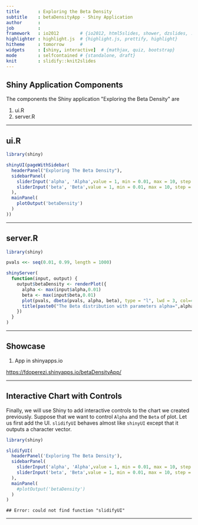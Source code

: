 ```yaml
---
title       : Exploring the Beta Density
subtitle    : betaDensityApp - Shiny Application
author      : 
job         : 
framework   : io2012        # {io2012, html5slides, shower, dzslides, ...}
highlighter : highlight.js  # {highlight.js, prettify, highlight}
hitheme     : tomorrow      # 
widgets     : [shiny, interactive]  # {mathjax, quiz, bootstrap}
mode        : selfcontained # {standalone, draft}
knit        : slidify::knit2slides
---
```


## Shiny Application Components

The components the Shiny application "Exploring the Beta Density" are

1. ui.R
2. server.R

---

## ui.R


```r
library(shiny)

shinyUI(pageWithSidebar(
  headerPanel("Exploring The Beta Density"),
  sidebarPanel(
    sliderInput('alpha', 'Alpha',value = 1, min = 0.01, max = 10, step = 0.5,),
    sliderInput('beta', 'Beta',value = 1, min = 0.01, max = 10, step = 0.5,)
  ),
  mainPanel(
    plotOutput('betaDensity')
  )
))
```

---

## server.R


```r
library(shiny)

pvals <<- seq(0.01, 0.99, length = 1000)

shinyServer(
  function(input, output) {
    output$betaDensity <- renderPlot({
      alpha <- max(input$alpha,0.01)
      beta <- max(input$beta,0.01)
      plot(pvals, dbeta(pvals, alpha, beta), type = "l", lwd = 3, col=4, frame = FALSE)
      title(paste0("The Beta distribution with parameters alpha=",alpha," and beta=",beta," has density"))
    })
  }
)
```

---

## Showcase

1. App in shinyapps.io

https://fdoperezi.shinyapps.io/betaDensityApp/

---

## Interactive Chart with Controls

Finally, we will use Shiny to add interactive controls to the chart we created previously. Suppose that we want to control `Alpha` and the `Beta` of plot. Let us first add the UI. `slidifyUI` behaves almost like `shinyUI` except that it outputs a character vector.


```r
library(shiny)

slidifyUI(
  headerPanel('Exploring The Beta Density'),
  sidebarPanel(
    sliderInput('alpha', 'Alpha',value = 1, min = 0.01, max = 10, step = 0.5,),
    sliderInput('beta', 'Beta',value = 1, min = 0.01, max = 10, step = 0.5,)
  ),
  mainPanel(
    #plotOutput('betaDensity')
  )
)
```

```
## Error: could not find function "slidifyUI"
```
---
